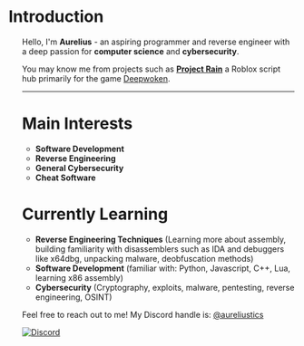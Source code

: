 <h1> Introduction </h1>
<ul>
<p>Hello, I'm <b>Aurelius</b> - an aspiring programmer and reverse engineer with a deep passion for <b>computer science</b> and <b>cybersecurity</b>.</p>
<p>You may know me from projects such as <b><a href="https://youtu.be/nGKM6bygc6o?t=3" target="_blank">Project Rain</a></b>
a Roblox script hub primarily for the game <a href="https://www.roblox.com/games/4111023553/Deepwoken" target="_blank">Deepwoken</a>. </p>
<hr>
<h1>Main Interests</h1>
<ul>
    <li><b>Software Development</b></li>
    <li><b>Reverse Engineering</b></li>
    <li><b>General Cybersecurity</b></li>
    <li><b>Cheat Software</b></li>
</ul>

<h1>Currently Learning</h1>
<ul>
    <li><b>Reverse Engineering Techniques</b> (Learning more about assembly, building familiarity with disassemblers such as IDA and debuggers like x64dbg, unpacking malware, deobfuscation methods)</li>
    <li><b>Software Development</b> (familiar with: Python, Javascript, C++, Lua, learning x86 assembly)</li>
    <li><b>Cybersecurity</b> (Cryptography, exploits, malware, pentesting, reverse engineering, OSINT)</li>
</ul>

<p>Feel free to reach out to me! My Discord handle is: <a href="https://discord.com/users/976986147580428329">@aureliustics</a></p>
<a href="https://discord.com/users/976986147580428329">
<img src="https://camo.githubusercontent.com/61b15d0dde9125d7a906a013507b6baa391ba7df90aed59df42f4554c3267d9a/68747470733a2f2f696d672e736869656c64732e696f2f62616467652f2d446973636f72642d77686974653f6c6f676f3d446973636f7264" alt="Discord" data-canonical-src="https://img.shields.io/badge/-Discord-white?logo=Discord" style="max-width: 100%;">
</a>
